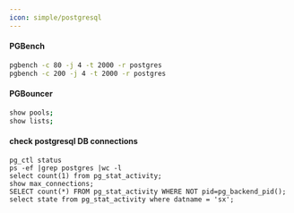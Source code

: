 ```yaml
---
icon: simple/postgresql
---
```


#### PGBench

```bash
pgbench -c 80 -j 4 -t 2000 -r postgres
pgbench -c 200 -j 4 -t 2000 -r postgres
```

#### PGBouncer

```bash
show pools;
show lists;
```

#### check postgresql DB connections
```
pg_ctl status
ps -ef |grep postgres |wc -l
select count(1) from pg_stat_activity;
show max_connections;
SELECT count(*) FROM pg_stat_activity WHERE NOT pid=pg_backend_pid();
select state from pg_stat_activity where datname = 'sx';
```